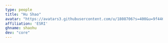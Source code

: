 ```yaml
---
type: people
title: "Hu Shao"
avatar: "https://avatars3.githubusercontent.com/u/1808706?s=400&u=9f446068c635a5ab594ee1f7951c6c9f21adea48&v=4"
affiliation: 'ESRI'
ghname: shaohu
dev: "core"
---
```


